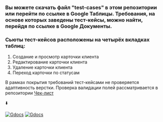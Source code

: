 ### Вы можете скачать файл "test-cases" в этом репозитории или перейти по ссылке в Google Таблицы. Требования, на основе которых заведены тест-кейсы, можно найти, перейдя по ссылке в Google Документы. 
### Сьюты тест-кейсов расположены на четырёх вкладках таблиц:
1. Создание и просмотр карточки клиента
2. Редактирование карточки клиента
3. Удаление карточки клиента
4. Переход карточки по статусам

В рамках покрытия требований тест-кейсами не проверяется адаптивность верстки. Проверка валидации полей рассматривается в репозитории [Чек-лист](https://github.com/ConstantineQA/Checklist)

⬇️

[![Gdocs](https://img.shields.io/badge/-docs.google-00AC47?style=for-the-badge&logo=google&logoColor=060138)](https://docs.google.com/spreadsheets/d/19OwGtYJsJD41HcpEWVDdUZ2EOkEXf2ppQJeBo7iJViE/edit?usp=sharing)
[![Gdocs](https://img.shields.io/badge/-docs.google-4285F4?style=for-the-badge&logo=google&logoColor=060138)](https://docs.google.com/document/d/1GRhiU5nzUdQYSyjAtLDho3nXGXXCE-E7gNNsn_NGdjM/edit?usp=sharing)
